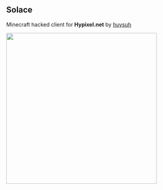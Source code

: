 ## Solace 
Minecraft hacked client for **Hypixel.net** by [huysuh](https://github.com/huysuh)

<img src="https://upload.wikimedia.org/wikipedia/commons/7/71/Earl-Solace-Cover.jpg" width="400" height="400">
